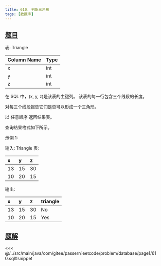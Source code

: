```yaml
---
title: 610. 判断三角形
tags: [数据库]
---
```


## [题目](https://leetcode.cn/problems/triangle-judgement/)

表: Triangle

| Column Name | Type |
|:------------|:-----|
| x           | int  |
| y           | int  |
| z           | int  |

在 SQL 中，(x, y, z)是该表的主键列。
该表的每一行包含三个线段的长度。


对每三个线段报告它们是否可以形成一个三角形。

以 任意顺序 返回结果表。

查询结果格式如下所示。



示例 1:

输入:
Triangle 表:

| x   | y   | z   |
|:----|:----|:----|
| 13  | 15  | 30  |
| 10  | 20  | 15  |

输出:

| x   | y   | z   | triangle |
|:----|:----|:----|:---------|
| 13  | 15  | 30  | No       |
| 10  | 20  | 15  | Yes      |


## [题解](https://github.com/PasseRR/JavaLeetCode/blob/master/src/main/java/com/gitee/passerr/leetcode/problem/database/page1/610.sql)

<<< @/../src/main/java/com/gitee/passerr/leetcode/problem/database/page1/610.sql#snippet

